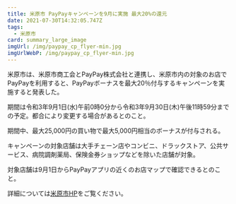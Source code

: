 ```yaml
---
title: 米原市 PayPayキャンペーンを9月に実施 最大20%の還元
date: 2021-07-30T14:32:05.747Z
tags:
  - 米原市
card: summary_large_image
imgUrl: /img/paypay_cp_flyer-min.jpg
imgUrlWebP: /img/paypay_cp_flyer-min.jpg
---
```

米原市は、米原市商工会とPayPay株式会社と連携し、米原市内の対象のお店でPayPayを利用すると、PayPayボーナスを最大20％付与するキャンペーンを実施すると発表した。

期間は令和3年9月1日(水)午前0時0分から令和3年9月30日(木)午後11時59分までの予定。都合により変更する場合があるとのこと。

期間中、最大25,000円の買い物で最大5,000円相当のボーナスが付与される。

キャンペーンの対象店舗は大手チェーン店やコンビニ、ドラックストア、公共サービス、病院調剤薬局、保険金券ショップなどを除いた店舗が対象。

対象店舗は9月1日からPayPayアプリの近くのお店マップで確認できるとのこと。

詳細については[米原市HP](https://www.city.maibara.lg.jp/soshiki/keizai_kankyo/syoko/shoko/16253.html)をご覧ください。
